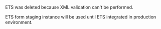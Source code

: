 ETS was deleted because XML validation can't be performed. 

ETS form staging instance will be used until ETS integrated in production environment.
